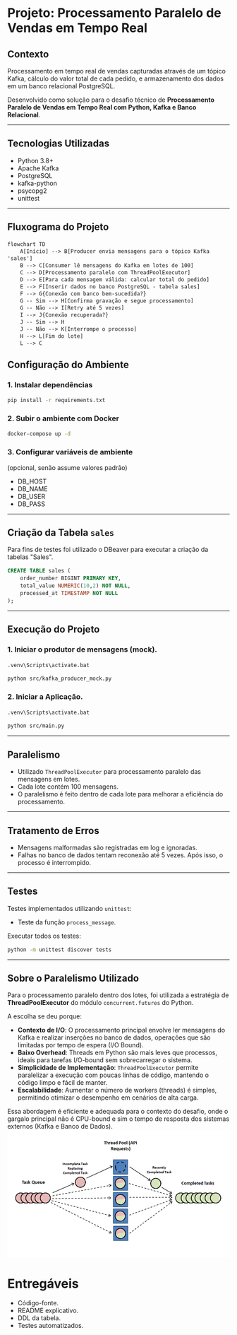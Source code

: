 
#  Projeto: Processamento Paralelo de Vendas em Tempo Real

##  Contexto

Processamento em tempo real de vendas capturadas através de um tópico Kafka, cálculo do valor total de cada pedido, e armazenamento dos dados em um banco relacional PostgreSQL.

Desenvolvido como solução para o desafio técnico de **Processamento Paralelo de Vendas em Tempo Real com Python, Kafka e Banco Relacional**.

---

##  Tecnologias Utilizadas

- Python 3.8+
- Apache Kafka
- PostgreSQL
- kafka-python
- psycopg2
- unittest

---
##  Fluxograma do Projeto

```mermaid
flowchart TD
    A[Início] --> B[Producer envia mensagens para o tópico Kafka 'sales']
    B --> C[Consumer lê mensagens do Kafka em lotes de 100]
    C --> D[Processamento paralelo com ThreadPoolExecutor]
    D --> E[Para cada mensagem válida: calcular total do pedido]
    E --> F[Inserir dados no banco PostgreSQL - tabela sales]
    F --> G{Conexão com banco bem-sucedida?}
    G -- Sim --> H[Confirma gravação e segue processamento]
    G -- Não --> I[Retry até 5 vezes]
    I --> J{Conexão recuperada?}
    J -- Sim --> H
    J -- Não --> K[Interrompe o processo]
    H --> L[Fim do lote]
    L --> C
```


##  Configuração do Ambiente

### 1. Instalar dependências

```bash
pip install -r requirements.txt
```

### 2. Subir o ambiente com Docker

```bash
docker-compose up -d
```

### 3. Configurar variáveis de ambiente

(opcional, senão assume valores padrão)

- DB_HOST
- DB_NAME
- DB_USER
- DB_PASS

---

##  Criação da Tabela `sales`

Para fins de testes foi utilizado o DBeaver para executar a criação da tabelas "Sales".

```sql
CREATE TABLE sales (
    order_number BIGINT PRIMARY KEY,
    total_value NUMERIC(10,2) NOT NULL,
    processed_at TIMESTAMP NOT NULL
);
```

---

##  Execução do Projeto

### 1. Iniciar o produtor de mensagens (mock).

```bash
.venv\Scripts\activate.bat 
```

```bash
python src/kafka_producer_mock.py
```

### 2. Iniciar a Aplicação.

```bash
.venv\Scripts\activate.bat 
```

```bash
python src/main.py
```

---

##  Paralelismo

- Utilizado `ThreadPoolExecutor` para processamento paralelo das mensagens em lotes.
- Cada lote contém 100 mensagens.
- O paralelismo é feito dentro de cada lote para melhorar a eficiência do processamento.

                                     
---

##  Tratamento de Erros

- Mensagens malformadas são registradas em log e ignoradas.
- Falhas no banco de dados tentam reconexão até 5 vezes. Após isso, o processo é interrompido.

---

##  Testes

Testes implementados utilizando `unittest`:

- Teste da função `process_message`.

Executar todos os testes:

```bash
python -m unittest discover tests
```

---

##  Sobre o Paralelismo Utilizado

Para o processamento paralelo dentro dos lotes, foi utilizada a estratégia de **ThreadPoolExecutor** do módulo `concurrent.futures` do Python.

A escolha se deu porque:

- **Contexto de I/O**: O processamento principal envolve ler mensagens do Kafka e realizar inserções no banco de dados, operações que são limitadas por tempo de espera (I/O Bound).
- **Baixo Overhead**: Threads em Python são mais leves que processos, ideais para tarefas I/O-bound sem sobrecarregar o sistema.
- **Simplicidade de Implementação**: `ThreadPoolExecutor` permite paralelizar a execução com poucas linhas de código, mantendo o código limpo e fácil de manter.
- **Escalabilidade**: Aumentar o número de workers (threads) é simples, permitindo otimizar o desempenho em cenários de alta carga.

Essa abordagem é eficiente e adequada para o contexto do desafio, onde o gargalo principal não é CPU-bound e sim o tempo de resposta dos sistemas externos (Kafka e Banco de Dados).
![alt text](image-1.png)

#  Entregáveis

- Código-fonte.
- README explicativo.
- DDL da tabela.
- Testes automatizados.

